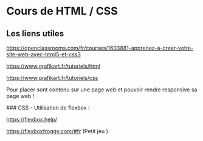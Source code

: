# Cours de HTML / CSS

## Les liens utiles 

https://openclassrooms.com/fr/courses/1603881-apprenez-a-creer-votre-site-web-avec-html5-et-css3

https://www.grafikart.fr/tutoriels/html

https://www.grafikart.fr/tutoriels/css


Pour placer sont contenu sur une page web et pouvoir rendre responsive sa page web !

### CSS - Utilisation de flexbox :

https://flexbox.help/

https://flexboxfroggy.com/#fr 
(Petit jeu )


